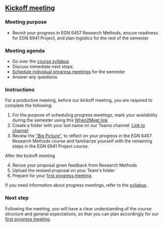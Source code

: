 ## [Kickoff meeting](https://aselshall.github.io/pr/hw/meeting0)

### Meeting purpose
- Revisit your progress in EGN 6457 Research Methods, ensure readiness for EGN 6941 Project, and plan logistics for the rest of the semester

### Meeting agenda
- Go over the [course syllabus](https://aselshall.github.io/pr/#participation)  
- Discuss immediate next steps 
- [Schedule individual progress meetings](https://aselshall.github.io/pr/#course-schedule) for the semester
- Answer any questions

### Instructions
For a productive meeting, before our kickoff meeting, you are required to complete the following:  
1. For the purpose of scheduling progress meetings, mark your availability during the semester using this [When2Meet link](https://www.when2meet.com/?28130274-6d6lg)
2. Create a folder with your last name on our Teams channel: [Link to channel](https://teams.microsoft.com/l/channel/19%3AJHuITMwcgjg_bGMf9nNXFT15QiWcs-dJ4OvgUvjEJkk1%40thread.tacv2/General?groupId=732fceb9-a227-4950-a33d-851b1be2f09e)
3. Review the ["Big Picture"](https://aselshall.github.io/rm/hw/big-picture), to reflect on your progress in the EGN 6457 Research Methods course and familiarize yourself with the remaining steps in the EGN 6941 Project course.

After the kickoff meeting

4. Revise your proposal given feedback from Research Methods
5. Upload the revised proposal on your Team's folder
6. Prepare for your [first progress meeting](https://aselshall.github.io/pr/hw/meeting1).

If you need information about progress meetings, refer to the [syllabus](https://aselshall.github.io/pr).

### Next step
Following the meeting, you will have a clear understanding of the course structure and general expectations, so that you can plan accordingly for our [first progress meeting](https://aselshall.github.io/pr/hw/meeting1).
